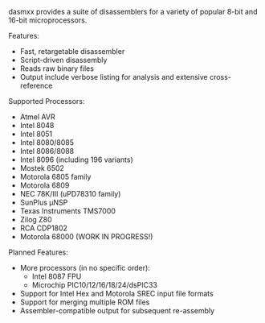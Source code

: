 dasmxx provides a suite of disassemblers for a variety of popular 8-bit and 16-bit microprocessors.

Features:
  * Fast, retargetable disassembler
  * Script-driven disassembly
  * Reads raw binary files
  * Output include verbose listing for analysis and extensive cross-reference

Supported Processors:
  * Atmel AVR
  * Intel 8048
  * Intel 8051
  * Intel 8080/8085
  * Intel 8086/8088
  * Intel 8096 (including 196 variants)
  * Mostek 6502
  * Motorola 6805 family
  * Motorola 6809
  * NEC 78K/III (uPD78310 family)
  * SunPlus µNSP
  * Texas Instruments TMS7000
  * Zilog Z80
  * RCA CDP1802
  * Motorola 68000 (WORK IN PROGRESS!)

Planned Features:
  * More processors (in no specific order):
    * Intel 8087 FPU
    * Microchip PIC10/12/16/18/24/dsPIC33
  * Support for Intel Hex and Motorola SREC input file formats
  * Support for merging multiple ROM files
  * Assembler-compatible output for subsequent re-assembly
  

